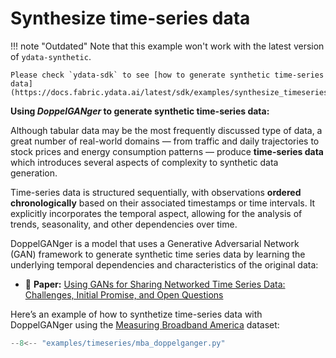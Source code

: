 # Synthesize time-series data

!!! note "Outdated"
    Note that this example won't work with the latest version of `ydata-synthetic`. 

    Please check `ydata-sdk` to see [how to generate synthetic time-series data](https://docs.fabric.ydata.ai/latest/sdk/examples/synthesize_timeseries_data/).


**Using *DoppelGANger* to generate synthetic time-series data:**

Although tabular data may be the most frequently discussed type of data, a great number of real-world domains — from traffic and daily trajectories to stock prices and energy consumption patterns — produce **time-series data** which introduces several aspects of complexity to synthetic data generation.

Time-series data is structured sequentially, with observations **ordered chronologically** based on their associated timestamps or time intervals. It explicitly incorporates the temporal aspect, allowing for the analysis of trends, seasonality, and other dependencies over time. 

DoppelGANger is a model that uses a Generative Adversarial Network (GAN) framework to generate synthetic time series data by learning the underlying temporal dependencies and characteristics of the original data:

- 📑 **Paper:** [Using GANs for Sharing Networked Time Series Data: Challenges, Initial Promise, and Open Questions](https://dl.acm.org/doi/pdf/10.1145/3419394.3423643)

Here’s an example of how to synthetize time-series data with DoppelGANger using the [Measuring Broadband America](https://www.fcc.gov/reports-research/reports/measuring-broadband-america/raw-data-measuring-broadband-america-seventh) dataset:


```python
--8<-- "examples/timeseries/mba_doppelganger.py"
```



